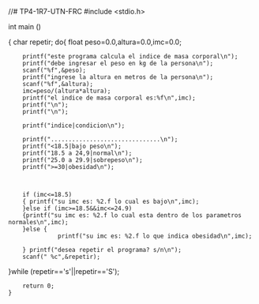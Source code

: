 //# TP4-1R7-UTN-FRC
#include <stdio.h>

int main ()
	
{
	char repetir;
   do{
		float peso=0.0,altura=0.0,imc=0.0;
		
		
		
		printf("este programa calcula el indice de masa corporal\n");
		printf("debe ingresar el peso en kg de la persona\n");
		scanf("%f",&peso);
		printf("ingrese la altura en metros de la persona\n");
		scanf("%f",&altura);
		imc=peso/(altura*altura);
		printf("el indice de masa corporal es:%f\n",imc);
		printf("\n");
		printf("\n");
		
		printf("indice|condicion\n");
		
		printf("...............................\n");
		printf("<18.5|bajo peso\n");
		printf("18.5 a 24,9|normal\n");
		printf("25.0 a 29.9|sobrepeso\n");
		printf(">=30|obesidad\n");
		
		
		
		if (imc<=18.5)
		{ printf("su imc es: %2.f lo cual es bajo\n",imc);
		}else if (imc>=18.5&&imc<=24.9)
		{printf("su imc es: %2.f lo cual esta dentro de los parametros normales\n",imc);
		}else {
				  printf("su imc es: %2.f lo que indica obesidad\n",imc); 
				  
		} printf("desea repetir el programa? s/n\n");
		scanf(" %c",&repetir);
		
   }while (repetir=='s'||repetir=='S');
		
		
		
		
		
		return 0;
	}
	

	
